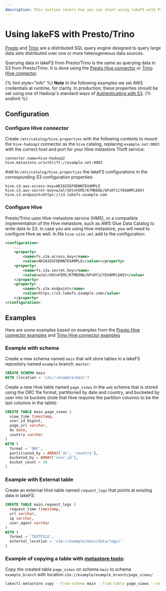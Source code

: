 ```yaml
---
description: This section covers how you can start using lakeFS with Presto/Trino, an open source distributed SQL query engine
---
```


# Using lakeFS with Presto/Trino

[Presto](https://prestodb.io) and [Trino](https://trinodb.io) are a distributed SQL query engine designed to query large data sets distributed over one or more heterogeneous data sources.

Querying data in lakeFS from Presto/Trino is the same as querying data in S3 from Presto/Trino. It is done using the [Presto Hive connector](https://prestodb.io/docs/current/connector/hive.html) or [Trino Hive connector](https://trino.io/docs/current/connector/hive.html).


{% hint style="info" %}
**Note** 
In the following examples we set AWS credentials at runtime, for clarity. In production, these properties should be set using one of Hadoop's standard ways of [Authenticating with S3](https://hadoop.apache.org/docs/current/hadoop-aws/tools/hadoop-aws/index.html#Authenticating_with_S3). 
{% endhint %}

## Configuration

### Configure Hive connector

Create `/etc/catalog/hive.properties` with the following contents to mount the `hive-hadoop2` connector as the `hive` catalog, replacing `example.net:9083` with the correct host and port for your Hive metastore Thrift service:

```properties
connector.name=hive-hadoop2
hive.metastore.uri=thrift://example.net:9083
```

Add to `/etc/catalog/hive.properties` the lakeFS configurations in the corresponding S3 configuration properties:

```properties
hive.s3.aws-access-key=AKIAIOSFODNN7EXAMPLE
hive.s3.aws-secret-key=wJalrXUtnFEMI/K7MDENG/bPxRfiCYEXAMPLEKEY
hive.s3.endpoint=https://s3.lakefs.example.com
```

### Configure Hive

Presto/Trino uses Hive metastore service (HMS), or a compatible implementation of the Hive metastore, such as AWS Glue Data Catalog to write data to S3.
In case you are using Hive metastore, you will need to configure Hive as well.
In file `hive-site.xml` add to the configuration:

```xml
<configuration>
    ...
    <property>
        <name>fs.s3a.access.key</name>
        <value>AKIAIOSFODNN7EXAMPLE</value></property>
    <property>
        <name>fs.s3a.secret.key</name>
        <value>wJalrXUtnFEMI/K7MDENG/bPxRfiCYEXAMPLEKEY</value>
    </property>
    <property>
        <name>fs.s3a.endpoint</name>
        <value>https://s3.lakefs.example.com</value>
    </property>
</configuration>
``` 

## Examples

Here are some examples based on examples from the [Presto Hive connector examples](https://prestodb.io/docs/current/connector/hive.html#examples) and [Trino Hive connector examples](https://trino.io/docs/current/connector/hive.html#examples)

### Example with schema

Create a new schema named `main` that will store tables in a lakeFS repository named `example` branch: `master`:

```sql
CREATE SCHEMA main
WITH (location = 's3a://example/main')
```

Create a new Hive table named `page_views` in the `web` schema that is stored using the ORC file format, 
partitioned by date and country, and bucketed by user into `50` buckets (note that Hive requires the partition columns to be the last columns in the table):

```sql
CREATE TABLE main.page_views (
  view_time timestamp,
  user_id bigint,
  page_url varchar,
  ds date,
  country varchar
)
WITH (
  format = 'ORC',
  partitioned_by = ARRAY['ds', 'country'],
  bucketed_by = ARRAY['user_id'],
  bucket_count = 50
)
```

### Example with External table

Create an external Hive table named `request_logs` that points at existing data in lakeFS:

```sql
CREATE TABLE main.request_logs (
  request_time timestamp,
  url varchar,
  ip varchar,
  user_agent varchar
)
WITH (
  format = 'TEXTFILE',
  external_location = 's3a://example/main/data/logs/'
)
```

### Example of copying a table with [metastore tools](glue_hive_metastore.md):

Copy the created table `page_views` on schema `main` to schema `example_branch` with location `s3a://example/example_branch/page_views/` 

```bash
lakectl metastore copy --from-schema main --from-table page_views --to-branch example_branch 
```
